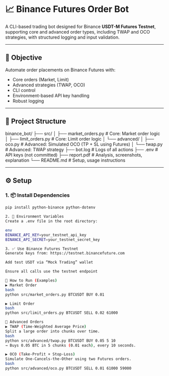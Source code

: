 # 📈 Binance Futures Order Bot

A CLI-based trading bot designed for Binance **USDT-M Futures Testnet**, supporting core and advanced order types, including TWAP and OCO strategies, with structured logging and input validation.

---

## 🎯 Objective

Automate order placements on Binance Futures with:
- Core orders (Market, Limit)
- Advanced strategies (TWAP, OCO)
- CLI control
- Environment-based API key handling
- Robust logging

---

## 📁 Project Structure

binance_bot/
├── src/
│ ├── market_orders.py # Core: Market order logic
│ ├── limit_orders.py # Core: Limit order logic
│ └── advanced/
│ ├── oco.py # Advanced: Simulated OCO (TP + SL using Futures)
│ └── twap.py # Advanced: TWAP strategy
├── bot.log # Logs of all actions
├── .env # API keys (not committed)
├── report.pdf # Analysis, screenshots, explanation
└── README.md # Setup, usage instructions

---

## ⚙️ Setup

### 1. 📦 Install Dependencies

```bash
pip install python-binance python-dotenv

2. 🔐 Environment Variables
Create a .env file in the root directory:

env
BINANCE_API_KEY=your_testnet_api_key
BINANCE_API_SECRET=your_testnet_secret_key

3. ✅ Use Binance Futures Testnet
Generate keys from: https://testnet.binancefuture.com

Add test USDT via “Mock Trading” wallet

Ensure all calls use the testnet endpoint

🚀 How to Run (Examples)
▶️ Market Order
bash
python src/market_orders.py BTCUSDT BUY 0.01

▶️ Limit Order
bash
python src/limit_orders.py BTCUSDT SELL 0.02 61000

🧠 Advanced Orders
▶️ TWAP (Time-Weighted Average Price)
Split a large order into chunks over time.
bash
python src/advanced/twap.py BTCUSDT BUY 0.05 5 10
→ Buys 0.05 BTC in 5 chunks (0.01 each), every 10 seconds.

▶️ OCO (Take-Profit + Stop-Loss)
Simulate One-Cancels-the-Other using two Futures orders.
bash
python src/advanced/oco.py BTCUSDT SELL 0.01 61000 59000